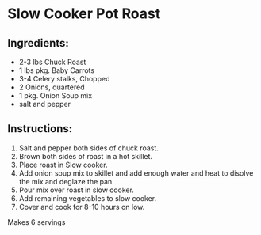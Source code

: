 # Slow Cooker Pot Roast

## Ingredients:

* 2-3 lbs Chuck Roast
* 1 lbs pkg. Baby Carrots
* 3-4 Celery stalks, Chopped
* 2 Onions, quartered
* 1 pkg. Onion Soup mix
* salt and pepper

## Instructions:

1. Salt and pepper both sides of chuck roast. 
2. Brown both sides of roast in a hot skillet.
3. Place roast in Slow cooker. 
4. Add onion soup mix to skillet and add enough water and heat to disolve the mix and deglaze the pan.  
5. Pour mix over roast in slow cooker.
6. Add remaining vegetables to slow cooker.
7. Cover and cook for 8-10 hours on low.

Makes 6 servings
